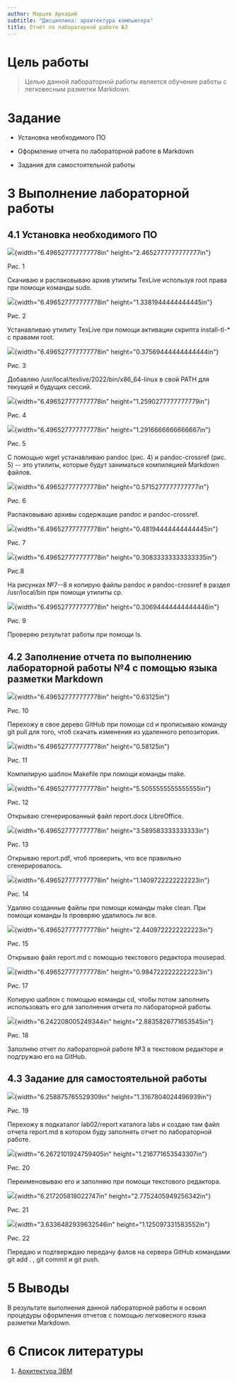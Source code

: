 ```yaml
---
author: Марцев Аркадий
subtitle: "Дисциплина: архитектура компьютера"
title: Отчёт по лабораторной работе №3
---
```


# Цель работы

> Целью данной лабораторной работы является обучение работы с
> легковесным разметки Markdown.

# Задание

-   Установка необходимого ПО

-   Оформление отчета по лабораторной работе в Markdown

-   Задания для самостоятельной работы

#  3 Выполнение лабораторной работы

## 4.1 Установка необходимого ПО

![](vertopal_83d61bca21574378b50b867438703b75/media/image1.png){width="6.496527777777778in"
height="2.4652777777777777in"}

Рис. 1

Скачиваю и распаковываю архив утилиты TexLive используя root права при
помощи команды sudo.

![](vertopal_83d61bca21574378b50b867438703b75/media/image2.png){width="6.496527777777778in"
height="1.3381944444444445in"}

Рис. 2

Устанавливаю утилиту TexLive при помощи активации скрипта install-tl-\*
с правами root.

![](vertopal_83d61bca21574378b50b867438703b75/media/image3.png){width="6.496527777777778in"
height="0.37569444444444444in"}

Рис. 3

Добавляю /usr/local/texlive/2022/bin/x86_64-linux в свой PATH для
текущей и будущих сессий.

![](vertopal_83d61bca21574378b50b867438703b75/media/image4.png){width="6.496527777777778in"
height="1.2590277777777779in"}

Рис. 4

![](vertopal_83d61bca21574378b50b867438703b75/media/image5.png){width="6.496527777777778in"
height="1.2916666666666667in"}

Рис. 5

С помощью wget устанавливаю pandoc (рис. 4) и pandoc-crossref (рис. 5)
-- это утилиты, которые будут заниматься компиляцией Markdown файлов.

![](vertopal_83d61bca21574378b50b867438703b75/media/image6.png){width="6.496527777777778in"
height="0.5715277777777777in"}

Рис. 6

Распаковываю архивы содержащие pandoc и pandoc-crossref.

![](vertopal_83d61bca21574378b50b867438703b75/media/image7.png){width="6.496527777777778in"
height="0.48194444444444445in"}

Рис. 7

![](vertopal_83d61bca21574378b50b867438703b75/media/image8.png){width="6.496527777777778in"
height="0.30833333333333335in"}

Рис.8

На рисунках №7--8 я копирую файлы pandoc и pandoc-crossref в раздел
/usr/local/bin при помощи утилиты cp.

![](vertopal_83d61bca21574378b50b867438703b75/media/image9.png){width="6.496527777777778in"
height="0.30694444444444446in"}

Рис. 9

Проверяю результат работы при помощи ls.

## 4.2 Заполнение отчета по выполнению лабораторной работы №4 с помощью языка разметки Markdown

![](vertopal_83d61bca21574378b50b867438703b75/media/image10.png){width="6.496527777777778in"
height="0.63125in"}

Рис. 10

Перехожу в свое дерево GitHub при помощи cd и прописываю команду git
pull для того, чтоб скачать изменения из удаленного репозитория.

![](vertopal_83d61bca21574378b50b867438703b75/media/image11.png){width="6.496527777777778in"
height="0.58125in"}

Рис. 11

Компилирую шаблон Makefile при помощи команды make.

![](vertopal_83d61bca21574378b50b867438703b75/media/image12.png){width="6.496527777777778in"
height="5.5055555555555555in"}

Рис. 12

Открываю сгенерированный файл report.docx LibreOffice.

![](vertopal_83d61bca21574378b50b867438703b75/media/image13.png){width="6.496527777777778in"
height="3.589583333333333in"}

Рис. 13

Открываю report.pdf, чтоб проверить, что все правильно сгенерировалось.

![](vertopal_83d61bca21574378b50b867438703b75/media/image14.png){width="6.496527777777778in"
height="1.1409722222222223in"}

Рис. 14

Удаляю созданные файлы при помощи команды make clean. При помощи команды
ls проверяю удалилось ли все.

![](vertopal_83d61bca21574378b50b867438703b75/media/image15.png){width="6.496527777777778in"
height="2.4409722222222223in"}

Рис. 15

Открываю файл report.md с помощью текстового редактора mousepad.

![](vertopal_83d61bca21574378b50b867438703b75/media/image16.png){width="6.496527777777778in"
height="0.9847222222222223in"}

Рис. 17

Копирую шаблон с помощью команды cd, чтобы потом заполнить использовать
его для заполнения отчета по лабораторной работы.

![](vertopal_83d61bca21574378b50b867438703b75/media/image17.png){width="6.242208005249344in"
height="2.8835826771653545in"}

Рис. 18

Заполняю отчет по лабораторной работе №3 в текстовом редакторе и
подгружаю его на GitHub.

## 4.3 Задание для самостоятельной работы

![](vertopal_83d61bca21574378b50b867438703b75/media/image18.png){width="6.258875765529309in"
height="1.3167804024496939in"}

Рис. 19

Перехожу в подкаталог lab02/report каталога labs и создаю там файл
отчета report.md в котором буду заполнять отчет по лабораторной работе.

![](vertopal_83d61bca21574378b50b867438703b75/media/image19.png){width="6.2672101924759405in"
height="1.216771653543307in"}

Рис. 20

Переименовываю его и заполняю при помощи текстового редактора.

![](vertopal_83d61bca21574378b50b867438703b75/media/image20.png){width="6.217205818022747in"
height="2.7752405949256342in"}

Рис. 21

![](vertopal_83d61bca21574378b50b867438703b75/media/image21.png){width="3.6336482939632546in"
height="1.125097331583552in"}

Рис. 22

Передаю и подтверждаю передачу фалов на сервера GitHub командами git add
. , git commit и git push.

# 5 Выводы

В результате выполнения данной лабораторной работы я освоил процедуры
оформления отчетов с помощью легковесного языка разметки Markdown.

# 6 Список литературы

1.  [Архитектура
    ЭВМ](https://esystem.rudn.ru/pluginfile.php/1584625/mod_resource/content/1/%D0%9B%D0%B0%D0%B1%D0%BE%D1%80%D0%B0%D1%82%D0%BE%D1%80%D0%BD%D0%B0%D1%8F%20%D1%80%D0%B0%D0%B1%D0%BE%D1%82%D0%B0%20%E2%84%964.pdf)
